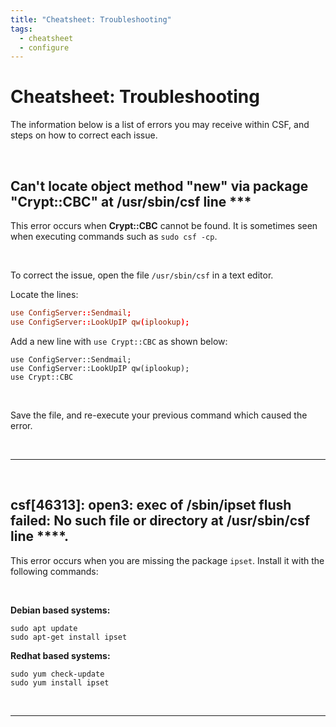 ```yaml
---
title: "Cheatsheet: Troubleshooting"
tags:
  - cheatsheet
  - configure
---
```


# Cheatsheet: Troubleshooting
The information below is a list of errors you may receive within CSF, and steps on how to correct each issue.

<br />

## Can't locate object method "new" via package "Crypt::CBC" at /usr/sbin/csf line ***
This error occurs when **Crypt::CBC** cannot be found. It is sometimes seen when executing commands such as `sudo csf -cp`.

<br />

To correct the issue, open the file `/usr/sbin/csf` in a text editor.

Locate the lines:
```conf
use ConfigServer::Sendmail;
use ConfigServer::LookUpIP qw(iplookup);
```

Add a new line with `use Crypt::CBC` as shown below:
```hl_lines="3"
use ConfigServer::Sendmail;
use ConfigServer::LookUpIP qw(iplookup);
use Crypt::CBC
```

<br />

Save the file, and re-execute your previous command which caused the error.

<br />

---

<br />

## csf[46313]: open3: exec of /sbin/ipset flush failed: No such file or directory at /usr/sbin/csf line ****.
This error occurs when you are missing the package `ipset`. Install it with the following commands:

<br />

**Debian based systems:**

```shell
sudo apt update
sudo apt-get install ipset
```

**Redhat based systems:**
```shell
sudo yum check-update
sudo yum install ipset
```

<br />

---

<br />

